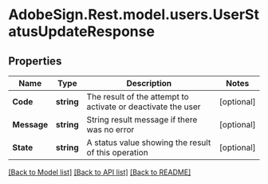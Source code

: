 # AdobeSign.Rest.model.users.UserStatusUpdateResponse
## Properties

Name | Type | Description | Notes
------------ | ------------- | ------------- | -------------
**Code** | **string** | The result of the attempt to activate or deactivate the user | [optional] 
**Message** | **string** | String result message if there was no error | [optional] 
**State** | **string** | A status value showing the result of this operation | [optional] 

[[Back to Model list]](../README.md#documentation-for-models) [[Back to API list]](../README.md#documentation-for-api-endpoints) [[Back to README]](../README.md)

